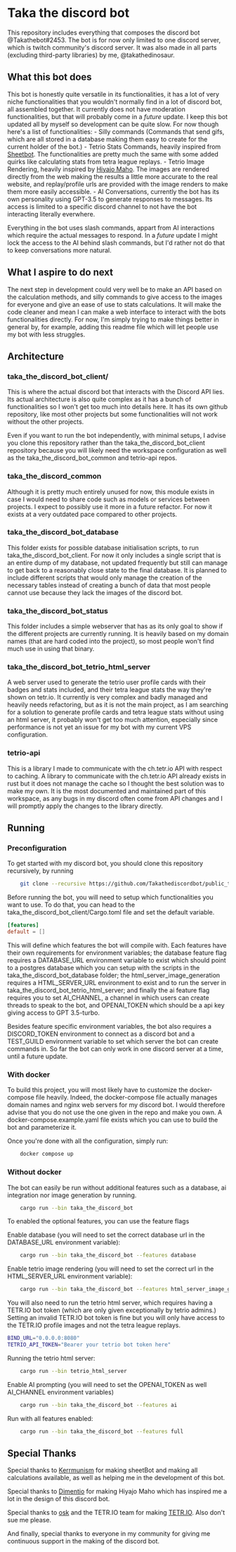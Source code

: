 # Taka the discord bot

This repository includes everything that composes the discord bot @Takathebot#2453.
The bot is for now only limited to one discord server, which is twitch community's discord server.
It was also made in all parts (excluding third-party libraries) by me, @takathedinosaur.

## What this bot does

This bot is honestly quite versatile in its functionalities, it has a lot of very niche functionalities that you wouldn't normally find in a lot of discord bot, all assembled together. It currently does not have moderation functionalities, but that will probably come in a *future* update. I keep this bot updated all by myself so development can be quite slow.
For now though here's a list of functionalities:
    - Silly commands (Commands that send gifs, which are all stored in a database making them easy to create for the current holder of the bot.)
    - Tetrio Stats Commands, heavily inspired from [Sheetbot](https://github.com/Kerrmunism/sheetBot). The functionalities are pretty much the same with some added quirks like calculating stats from tetra league replays.
    - Tetrio Image Rendering, heavily inspired by [Hiyajo Maho](https://discord.com/api/oauth2/authorize?client_id=484558503545929729&permissions=0&scope=bot%20applications.commands). The images are rendered directly from the web making the results a little more accurate to the real website, and replay/profile urls are provided with the image renders to make them more easily accessible. 
    - AI Conversations, currently the bot has its own personality using GPT-3.5 to generate responses to messages. Its access is limited to a specific discord channel to not have the bot interacting literally everwhere.

Everything in the bot uses slash commands, appart from AI interactions which require the actual messages to respond.
In a *future* update I might lock the access to the AI behind slash commands, but I'd rather not do that to keep conversations more natural.

## What I aspire to do next

The next step in development could very well be to make an API based on the calculation methods, and silly commands to give access to the images for everyone and give an ease of use to stats calculations. It will make the code cleaner and mean I can make a web interface to interact with the bots functionalities directly. 
For now, I'm simply trying to make things better in general by, for example, adding this readme file which will let people use my bot with less struggles. 

## Architecture

### taka_the_discord_bot_client/

This is where the actual discord bot that interacts with the Discord API lies. Its actual architecture is also quite complex as it has a bunch of functionalities so I won't get too much into details here. It has its own github repository, like most other projects but some functionalities will not work without the other projects.

Even if you want to run the bot independently, with minimal setups, I advise you clone this repository rather than the taka_the_discord_bot_client repository because you will likely need the workspace configuration as well as the taka_the_discord_bot_common and tetrio-api repos. 

### taka_the_discord_common 

Although it is pretty much entirely unused for now, this module exists in case I would need to share code such as models or services between projects. I expect to possibly use it more in a future refactor. For now it exists at a very outdated pace compared to other projects.

### taka_the_discord_bot_database

This folder exists for possible database initialisation scripts, to run taka_the_discord_bot_client.
For now it only includes a single script that is an entire dump of my database, not updated frequently but still can manage to get back to a reasonably close state to the final database.
It is planned to include different scripts that would only manage the creation of the necessary tables instead of creating a bunch of data that most people cannot use because they lack the images of the discord bot.

### taka_the_discord_bot_status

This folder includes a simple webserver that has as its only goal to show if the different projects are currently running. It is heavily based on my domain names (that are hard coded into the project), so most people won't find much use in using that binary.

### taka_the_discord_bot_tetrio_html_server

A web server used to generate the tetrio user profile cards with their badges and stats included, and their tetra league stats the way they're shown on tetr.io.
It currently is very complex and badly managed and heavily needs refactoring, but as it is not the main project, as I am searching for a solution to generate profile cards and tetra league stats without using an html server, it probably won't get too much attention, especially since performance is not yet an issue for my bot with my current VPS configuration.

### tetrio-api

This is a library I made to communicate with the ch.tetr.io API with respect to caching. A library to communicate with the ch.tetr.io API already exists in rust but it does not manage the cache so I thought the best solution was to make my own. It is the most documented and maintained part of this workspace, as any bugs in my discord often come from API changes and I will promptly apply the changes to the library directly.

## Running


### Preconfiguration

To get started with my discord bot, you should clone this repository recursively, by running
```bash
    git clone --recursive https://github.com/Takathediscordbot/public_taka_the_bot.git 
```

Before running the bot, you will need to setup which functionalities you want to use. To do that, you can head to the taka_the_discord_bot_client/Cargo.toml file and set the default variable. 

```toml
[features]
default = []
```

This will define which features the bot will compile with. Each features have their own requirements for environment variables;
the database feature flag requires a DATABASE_URL environment variable to exist which should point to a postgres database which you can setup with the scripts in the taka_the_discord_bot_database folder; the html_server_image_generation requires a HTML_SERVER_URL environment to exist and to run the server in taka_the_discord_bot_tetrio_html_server; and finally the ai feature flag requires you to set AI_CHANNEL, a channel in which users can create threads to speak to the bot, and
OPENAI_TOKEN which should be a api key giving access to GPT 3.5-turbo.

Besides feature specific environment variables, the bot also requires a DISCORD_TOKEN environment to connect as a discord bot and a TEST_GUILD environment variable to set which server the bot can create commands in. So far the bot can only work in one discord server at a time, until a future update.



### With docker 

To build this project, you will most likely have to customize the docker-compose file heavily.
Indeed, the docker-compose file actually manages domain names and nginx web servers for my discord bot. I would therefore advise that you do not use the one given in the repo and make you own. A docker-compose.example.yaml file exists which you can use to build the bot and parameterize it.

Once you're done with all the configuration, simply run: 
```bash
    docker compose up
```


### Without docker

The bot can easily be run without additional features such as a database, ai integration nor image generation by running.

```bash
    cargo run --bin taka_the_discord_bot
```

To enabled the optional features, you can use the feature flags

Enable database (you will need to set the correct database url in the DATABASE_URL environment variable):
```bash
    cargo run --bin taka_the_discord_bot --features database
```

Enable tetrio image rendering (you will need to set the correct url in the HTML_SERVER_URL environment variable):
```bash
    cargo run --bin taka_the_discord_bot --features html_server_image_generation
```

You will also need to run the tetrio html server, which requires having a TETR.IO bot token (which are only given exceptionally by tetrio admins.) Setting an invalid TETR.IO bot token is fine but you will only have access to the TETR.IO profile images and not the tetra league replays.

```bash
BIND_URL="0.0.0.0:8080"
TETRIO_API_TOKEN="Bearer your tetrio bot token here"
```

Running the tetrio html server:
```bash
    cargo run --bin tetrio_html_server
```


Enable AI prompting (you will need to set the OPENAI_TOKEN as well AI_CHANNEL environment variables)
```bash
    cargo run --bin taka_the_discord_bot --features ai
```

Run with all features enabled: 
```bash
    cargo run --bin taka_the_discord_bot --features full
```

## Special Thanks 

Special thanks to [Kerrmunism](https://github.com/Kerrmunism) for making sheetBot and making all calculations available, as well as helping me in the development of this bot. 

Special thanks to [Dimentio](https://github.com/Dimentio) for making Hiyajo Maho which has inspired me a lot in the design of this discord bot.

Special thanks to [osk](https://osk.sh/) and the TETR.IO team for making [TETR.IO](https://tetr.io/). Also don't sue me please.

And finally, special thanks to everyone in my community for giving me continuous support in the making of the discord bot.